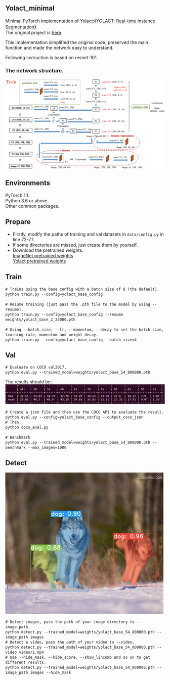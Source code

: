 ## Yolact_minimal
Minimal PyTorch implementation of [Yolact:《YOLACT: Real-time Instance Segmentation》](https://arxiv.org/abs/1904.02689).  
The original project is [here](https://github.com/dbolya/yolact).  

This implementation simplified the original code, preserved the main function and made the network easy to understand.   

Following instruction is based on resnet-101.  
### The network structure.  
![Example 0](data/network.png)

## Environments
PyTorch 1.1.  
Python 3.6 or above.    
Other common packages.   

## Prepare
- Firstly, modify the paths of training and val datasets in `data/config.py` in line 72-77.  
- If some directories are missed, just create them by yourself.   
- Download the pretrained weights.  
[ImageNet pretrained weights](https://drive.google.com/file/d/1tvqFPd4bJtakOlmn-uIA492g2qurRChj/view?usp=sharing)   
[Yolact pretrained weights](https://drive.google.com/file/d/1UYy3dMapbH1BnmtZU4WH1zbYgOzzHHf_/view?usp=sharing)    


## Train
```Shell
# Trains using the base config with a batch size of 8 (the default).
python train.py --config=yolact_base_config

# Resume training (just pass the .pth file to the model by using --resume).
python train.py --config=yolact_base_config --resume weights/yolact_base_2_35000.pth

# Using --batch_size, --lr, --momentum, --decay to set the batch size, learning rate, momentum and weight decay.
python train.py --config=yolact_base_config --batch_size=4
```

## Val
```Shell
# Evaluate on COCO val2017.
python eval.py --trained_model=weights/yolact_base_54_800000.pth
```
The results should be:
![Example 1](data/mAP.png)

```Shell
# Create a json file and then use the COCO API to evaluate the result.
python eval.py --config=yolact_base_config --output_coco_json
# Then,
python coco_eval.py

# Benchmark
python eval.py --trained_model=weights/yolact_base_54_800000.pth --benchmark --max_images=1000
```
## Detect
![Example 2](data/2.jpg)
```Shell
# Detect images, pass the path of your image directory to --image_path.
python detect.py --trained_model=weights/yolact_base_54_800000.pth --image_path images
# Detect a video, pass the path of your video to --video.
python detect.py --trained_model=weights/yolact_base_54_800000.pth --video video/1.mp4
# Use --hide_mask, --hide_score, --show_lincomb and so on to get different results.
python detect.py --trained_model=weights/yolact_base_54_800000.pth --image_path images --hide_mask
```
